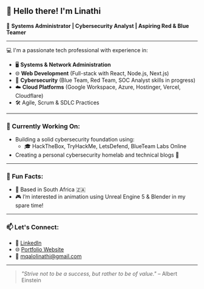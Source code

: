 ## 👋 Hello there! I'm Linathi

🎯 **Systems Administrator | Cybersecurity Analyst | Aspiring Red & Blue Teamer**

---

💻 I'm a passionate tech professional with experience in:

- 🖥️ **Systems & Network Administration**  
- 🌐 **Web Development** (Full-stack with React, Node.js, Next.js)  
- 🔐 **Cybersecurity** (Blue Team, Red Team, SOC Analyst skills in progress)  
- ☁️ **Cloud Platforms** (Google Workspace, Azure, Hostinger, Vercel, Cloudflare)  
- 🛠️ Agile, Scrum & SDLC Practices

---

### 🧠 Currently Working On:
- Building a solid cybersecurity foundation using:
  - 🎓 HackTheBox, TryHackMe, LetsDefend, BlueTeam Labs Online  
- Creating a personal cybersecurity homelab and technical blogs 🧪

---

### 🌟 Fun Facts:
- 📍 Based in South Africa 🇿🇦   
- 🎮 I’m interested in animation using Unreal Engine 5 & Blender in my spare time!

---

### 📫 Let's Connect:
- 🔗 [LinkedIn](https://www.linkedin.com/in/linathi-mqalo-8ab653194)  
- 🌐 [Portfolio Website](https://yourwebsite.com)  
- 📧 mqalolinathi@gmail.com 

---

> _"Strive not to be a success, but rather to be of value."_ – Albert Einstein

